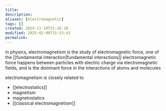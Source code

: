 ```yaml
---
title: 
description: 
aliases: [electromagnetic]
tags: []
created: 2024-11-19T21:16:10
modified: 2025-02-09T15:53:43
permalink:
---
```


in physics, electromagnetism is the study of electromagnetic force, one of the [[fundamental interaction|fundamental interactions]]
electromagnetic force happens between particles with electric charge via electromagnetic fields, and is the dominant force in the interactions of atoms and molecules

electromagnetism is closely related to
- [[electrostatics]]
- magnetism
- magnetostatics
- [[classical electromagnetism]]
